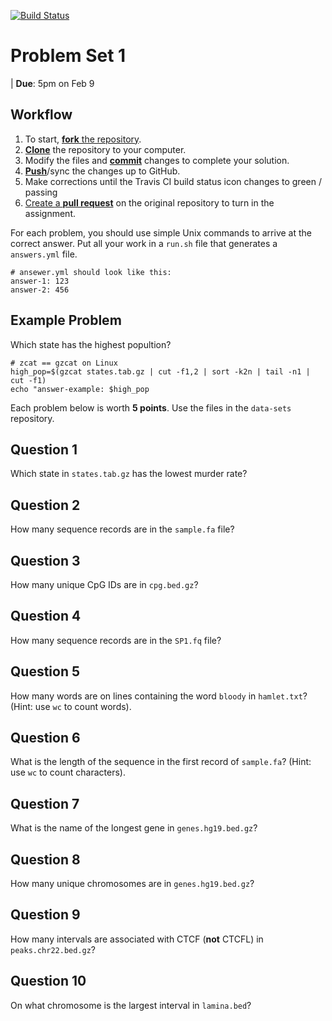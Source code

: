 [![Build Status](https://travis-ci.org/hooperj/problem-set-1.svg?branch=master)](https://travis-ci.org/hooperj/problem-set-1)

# Problem Set 1

| **Due**: 5pm on Feb 9 

## Workflow

1. To start, [**fork** the repository][forking].
1. [**Clone**][ref-clone] the repository to your computer.
1. Modify the files and [**commit**][ref-commit] changes to complete your
solution.
1. [**Push**][ref-push]/sync the changes up to GitHub.
1. Make corrections until the Travis CI build status icon changes to green
/ passing
1. [Create a **pull request**][pull-request] on the original repository to
turn in the assignment.

[forking]: https://guides.github.com/activities/forking/
[ref-clone]: http://gitref.org/creating/#clone
[ref-commit]: http://gitref.org/basic/#commit
[ref-push]: http://gitref.org/remotes/#push
[pull-request]: https://help.github.com/articles/creating-a-pull-request

For each problem, you should use simple Unix commands to arrive at the
correct answer.  Put all your work in a `run.sh` file that generates
a `answers.yml` file.

```
# ansewer.yml should look like this:
answer-1: 123
answer-2: 456
```

## Example Problem

Which state has the highest popultion?
```
# zcat == gzcat on Linux
high_pop=$(gzcat states.tab.gz | cut -f1,2 | sort -k2n | tail -n1 | cut -f1)
echo "answer-example: $high_pop
```

Each problem below is worth **5 points**. Use the files in the `data-sets`
repository.

## Question 1

Which state in `states.tab.gz` has the lowest murder rate?

## Question 2

How many sequence records are in the `sample.fa` file?

## Question 3

How many unique CpG IDs are in `cpg.bed.gz`?

## Question 4

How many sequence records are in the `SP1.fq` file?

## Question 5

How many words are on lines containing the word `bloody` in `hamlet.txt`? (Hint:
use `wc` to count words).

## Question 6

What is the length of the sequence in the first record of `sample.fa`?
(Hint: use `wc` to count characters).

## Question 7

What is the name of the longest gene in `genes.hg19.bed.gz`?

## Question 8

How many unique chromosomes are in `genes.hg19.bed.gz`?


## Question 9

How many intervals are associated with CTCF (**not** CTCFL) in `peaks.chr22.bed.gz`?

## Question 10

On what chromosome is the largest interval in `lamina.bed`?

